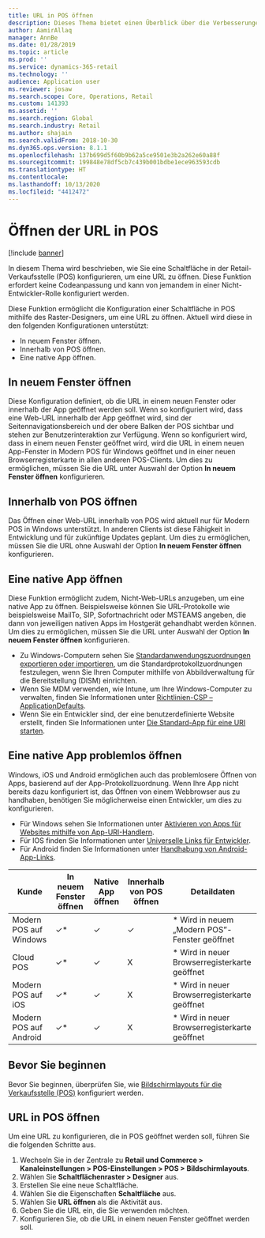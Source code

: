 ```yaml
---
title: URL in POS öffnen
description: Dieses Thema bietet einen Überblick über die Verbesserungen der Produkt- und Debitorensuchfunktion in Dynamics 365 Commerce.
author: AamirAllaq
manager: AnnBe
ms.date: 01/28/2019
ms.topic: article
ms.prod: ''
ms.service: dynamics-365-retail
ms.technology: ''
audience: Application user
ms.reviewer: josaw
ms.search.scope: Core, Operations, Retail
ms.custom: 141393
ms.assetid: ''
ms.search.region: Global
ms.search.industry: Retail
ms.author: shajain
ms.search.validFrom: 2018-10-30
ms.dyn365.ops.version: 8.1.1
ms.openlocfilehash: 137b699d5f60b9b62a5ce9501e3b2a262e60a88f
ms.sourcegitcommit: 199848e78df5cb7c439b001bdbe1ece963593cdb
ms.translationtype: HT
ms.contentlocale: 
ms.lasthandoff: 10/13/2020
ms.locfileid: "4412472"
---
```

# <a name="open-url-in-pos"></a>Öffnen der URL in POS

[!include [banner](includes/banner.md)]

In diesem Thema wird beschrieben, wie Sie eine Schaltfläche in der Retail-Verkaufsstelle (POS) konfigurieren, um eine URL zu öffnen. Diese Funktion erfordert keine Codeanpassung und kann von jemandem in einer Nicht-Entwickler-Rolle konfiguriert werden. 

Diese Funktion ermöglicht die Konfiguration einer Schaltfläche in POS mithilfe des Raster-Designers, um eine URL zu öffnen. Aktuell wird diese in den folgenden Konfigurationen unterstützt:

- In neuem Fenster öffnen.
- Innerhalb von POS öffnen.
- Eine native App öffnen.

## <a name="open-in-new-window"></a>In neuem Fenster öffnen

Diese Konfiguration definiert, ob die URL in einem neuen Fenster oder innerhalb der App geöffnet werden soll. Wenn so konfiguriert wird, dass eine Web-URL innerhalb der App geöffnet wird, sind der Seitennavigationsbereich und der obere Balken der POS sichtbar und stehen zur Benutzerinteraktion zur Verfügung. Wenn so konfiguriert wird, dass in einem neuen Fenster geöffnet wird, wird die URL in einem neuen App-Fenster in Modern POS für Windows geöffnet und in einer neuen Browserregisterkarte in allen anderen POS-Clients. Um dies zu ermöglichen, müssen Sie die URL unter Auswahl der Option **In neuem Fenster öffnen** konfigurieren.

## <a name="open-within-pos"></a>Innerhalb von POS öffnen

Das Öffnen einer Web-URL innerhalb von POS wird aktuell nur für Modern POS in Windows unterstützt. In anderen Clients ist diese Fähigkeit in Entwicklung und für zukünftige Updates geplant. Um dies zu ermöglichen, müssen Sie die URL ohne Auswahl der Option **In neuem Fenster öffnen** konfigurieren.

## <a name="open-a-native-app"></a>Eine native App öffnen

Diese Funktion ermöglicht zudem, Nicht-Web-URLs anzugeben, um eine native App zu öffnen. Beispielsweise können Sie URL-Protokolle wie beispielsweise MailTo, SIP, Sofortnachricht oder MSTEAMS angeben, die dann von jeweiligen nativen Apps im Hostgerät gehandhabt werden können. Um dies zu ermöglichen, müssen Sie die URL unter Auswahl der Option **In neuem Fenster öffnen** konfigurieren.

- Zu Windows-Computern sehen Sie [Standardanwendungszuordnungen exportieren oder importieren](https://docs.microsoft.com/windows-hardware/manufacture/desktop/export-or-import-default-application-associations), um die Standardprotokollzuordnungen festzulegen, wenn Sie Ihren Computer mithilfe von Abbildverwaltung für die Bereitstellung (DISM) einrichten.
- Wenn Sie MDM verwenden, wie Intune, um Ihre Windows-Computer zu verwalten, finden Sie Informationen unter [Richtlinien-CSP – ApplicationDefaults](https://docs.microsoft.com/windows/client-management/mdm/policy-csp-applicationdefaults).
- Wenn Sie ein Entwickler sind, der eine benutzerdefinierte Website erstellt, finden Sie Informationen unter [Die Standard-App für eine URI starten](https://docs.microsoft.com/windows/uwp/launch-resume/launch-default-app).

## <a name="open-a-native-app-seamlessly"></a>Eine native App problemlos öffnen

Windows, iOS und Android ermöglichen auch das problemlosere Öffnen von Apps, basierend auf der App-Protokollzuordnung. Wenn Ihre App nicht bereits dazu konfiguriert ist, das Öffnen von einem Webbrowser aus zu handhaben, benötigen Sie möglicherweise einen Entwickler, um dies zu konfigurieren.

- Für Windows sehen Sie Informationen unter [Aktivieren von Apps für Websites mithilfe von App-URI-Handlern](https://docs.microsoft.com/windows/uwp/launch-resume/web-to-app-linking).
- Für IOS finden Sie Informationen unter [Universelle Links für Entwickler](https://developer.apple.com/ios/universal-links/).
- Für Android finden Sie Informationen unter [Handhabung von Android-App-Links](https://developer.android.com/training/app-links/).

| Kunde                | In neuem Fenster öffnen | Native App öffnen | Innerhalb von POS öffnen | Detaildaten                           |
|-----------------------|--------------------|-----------------|-----------------|-----------------------------------|
| Modern POS auf Windows | ✓\*                | ✓               | ✓              | \* Wird in neuem „Modern POS”-Fenster geöffnet |
| Cloud POS             | ✓\*                | ✓               | X              | \* Wird in neuer Browserregisterkarte geöffnet        |
| Modern POS auf iOS     | ✓\*                | ✓               | X              | \* Wird in neuer Browserregisterkarte geöffnet        |
| Modern POS auf Android | ✓\*                | ✓               | X              | \* Wird in neuer Browserregisterkarte geöffnet        |

## <a name="before-you-begin"></a>Bevor Sie beginnen

Bevor Sie beginnen, überprüfen Sie, wie [Bildschirmlayouts für die Verkaufsstelle (POS)](pos-screen-layouts.md) konfiguriert werden.

## <a name="open-url-in-pos"></a>URL in POS öffnen

Um eine URL zu konfigurieren, die in POS geöffnet werden soll, führen Sie die folgenden Schritte aus.

1. Wechseln Sie in der Zentrale zu **Retail und Commerce \> Kanaleinstellungen \> POS-Einstellungen \> POS \> Bildschirmlayouts**.
2. Wählen Sie **Schaltflächenraster \> Designer** aus.
3. Erstellen Sie eine neue Schaltfläche.
4. Wählen Sie die Eigenschaften **Schaltfläche** aus.
5. Wählen Sie **URL öffnen** als die Aktivität aus.
6. Geben Sie die URL ein, die Sie verwenden möchten.
7. Konfigurieren Sie, ob die URL in einem neuen Fenster geöffnet werden soll.
